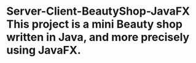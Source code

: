 # Server-Client-BeautyShop-JavaFX This project is a mini Beauty shop  written in Java, and more precisely using JavaFX.
